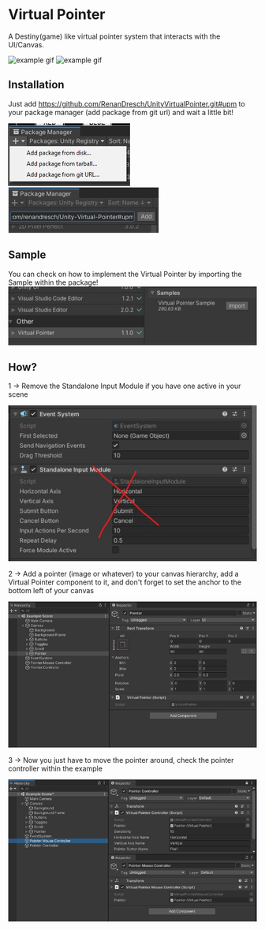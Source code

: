 # Virtual Pointer
A Destiny(game) like virtual pointer system that interacts with the UI/Canvas.

![example gif](https://raw.githubusercontent.com/RenanDresch/Unity-Virtual-Pointer/master/Readme/virtualpointer.gif)
![example gif](https://raw.githubusercontent.com/RenanDresch/Unity-Virtual-Pointer/master/Readme/virtualpointer-2.gif)

## Installation
Just add https://github.com/RenanDresch/UnityVirtualPointer.git#upm to your package manager (add package from git url) and wait a little bit!

![installation](https://raw.githubusercontent.com/RenanDresch/Unity-Virtual-Pointer/master/Readme/pm-1.jpg)
![installation](https://raw.githubusercontent.com/RenanDresch/Unity-Virtual-Pointer/master/Readme/pm-2.jpg)

## Sample
You can check on how to implement the Virtual Pointer by importing the Sample within the package!
![sample](https://raw.githubusercontent.com/RenanDresch/Unity-Virtual-Pointer/master/Readme/sample.jpg)

## How?

1 -> Remove the Standalone Input Module if you have one active in your scene

![how](https://raw.githubusercontent.com/RenanDresch/Unity-Virtual-Pointer/master/Readme/tut-1.jpg)

2 -> Add a pointer (image or whatever) to your canvas hierarchy, add a Virtual Pointer component to it, and don't forget to set the anchor to the bottom left of your canvas

![how](https://raw.githubusercontent.com/RenanDresch/Unity-Virtual-Pointer/master/Readme/tut-2.jpg)

3 -> Now you just have to move the pointer around, check the pointer controller within the example

![how](https://raw.githubusercontent.com/RenanDresch/Unity-Virtual-Pointer/master/Readme/tut-3.jpg)
